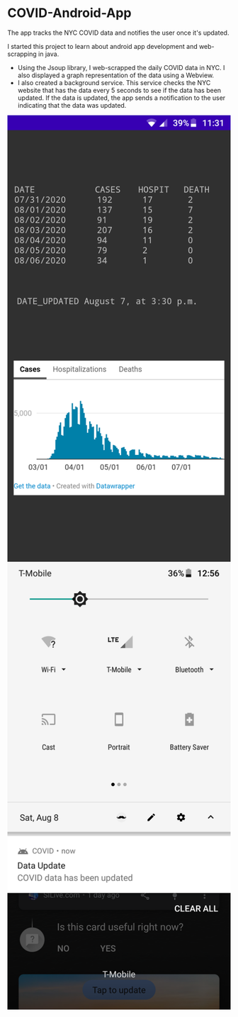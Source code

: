 # COVID-Android-App
The app tracks the NYC COVID data and notifies the user once it's updated. 

I started this project to learn about android app development and web-scrapping in java. 

- Using the Jsoup library, I web-scrapped the daily COVID data in NYC. I also displayed a graph representation of the data using a Webview. 
- I also created a background service. This service checks the NYC website that has the data every 5 seconds to see if the data has been updated. If the data is updated, the app sends a notification to the user indicating that the data was updated. 

![1](https://github.com/RamizFaragalla/COVID-Android-App/blob/master/Screenshot.png)
![1](https://github.com/RamizFaragalla/COVID-Android-App/blob/master/Screenshot_2.png)
